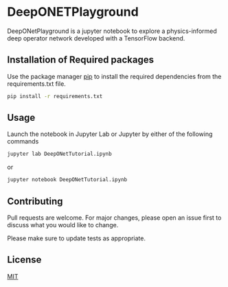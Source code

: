 # DeepONETPlayground

DeepONetPlayground is a jupyter notebook to explore a physics-informed deep operator network developed with a TensorFlow backend.

## Installation of Required packages

Use the package manager [pip](https://pip.pypa.io/en/stable/) to install the required dependencies from the requirements.txt file.

```bash
pip install -r requirements.txt
```

## Usage

Launch the notebook in Jupyter Lab or Jupyter by either of the following commands

```bash
jupyter lab DeepONetTutorial.ipynb
```

or

```bash
jupyter notebook DeepONetTutorial.ipynb
```

## Contributing

Pull requests are welcome. For major changes, please open an issue first
to discuss what you would like to change.

Please make sure to update tests as appropriate.

## License

[MIT](https://choosealicense.com/licenses/mit/)
